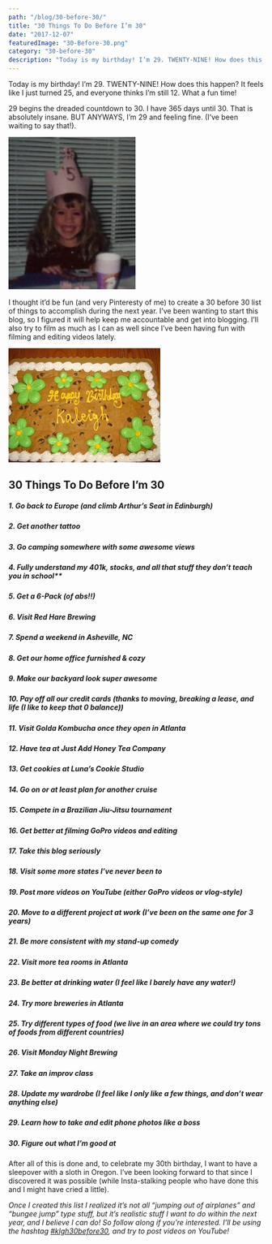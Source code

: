 ```yaml
---
path: "/blog/30-before-30/"
title: "30 Things To Do Before I’m 30"
date: "2017-12-07"
featuredImage: "30-Before-30.png"
category: "30-before-30"
description: "Today is my birthday! I’m 29. TWENTY-NINE! How does this happen? It feels like I just turned 25, and everyone thinks I’m still 12. What a fun time!"
---
```


Today is my birthday! I’m 29. TWENTY-NINE! How does this happen? It feels like I just turned 25, and everyone thinks I’m still 12. What a fun time!

29 begins the dreaded countdown to 30. I have 365 days until 30. That is absolutely insane. BUT ANYWAYS, I’m 29 and feeling fine. (I’ve been waiting to say that!).

![birthday 5 year old](images/5yr.jpg)

I thought it’d be fun (and very Pinteresty of me) to create a 30 before 30 list of things to accomplish during the next year. I’ve been wanting to start this blog, so I figured it will help keep me accountable and get into blogging. I’ll also try to film as much as I can as well since I’ve been having fun with filming and editing videos lately.

![cake](images/cake.jpg)

## 30 Things To Do Before I’m 30

##### 1. Go back to Europe (and climb Arthur’s Seat in Edinburgh)

##### 2. Get another tattoo

##### 3. Go camping somewhere with some awesome views

##### 4. Fully understand my 401k, stocks, and all that stuff they don’t teach you in school\*\*

##### 5. Get a 6-Pack (of abs!!)

##### 6. Visit Red Hare Brewing

##### 7. Spend a weekend in Asheville, NC

##### 8. Get our home office furnished & cozy

##### 9. Make our backyard look super awesome

##### 10. Pay off all our credit cards (thanks to moving, breaking a lease, and life (I like to keep that 0 balance))

##### 11. Visit Golda Kombucha once they open in Atlanta

##### 12. Have tea at Just Add Honey Tea Company

##### 13. Get cookies at Luna’s Cookie Studio

##### 14. Go on or at least plan for another cruise

##### 15. Compete in a Brazilian Jiu-Jitsu tournament

##### 16. Get better at filming GoPro videos and editing

##### 17. Take this blog seriously

##### 18. Visit some more states I’ve never been to

##### 19. Post more videos on YouTube (either GoPro videos or vlog-style)

##### 20. Move to a different project at work (I’ve been on the same one for 3 years)

##### 21. Be more consistent with my stand-up comedy

##### 22. Visit more tea rooms in Atlanta

##### 23. Be better at drinking water (I feel like I barely have any water!)

##### 24. Try more breweries in Atlanta

##### 25. Try different types of food (we live in an area where we could try tons of foods from different countries)

##### 26. Visit Monday Night Brewing

##### 27. Take an improv class

##### 28. Update my wardrobe (I feel like I only like a few things, and don’t wear anything else)

##### 29. Learn how to take and edit phone photos like a boss

##### 30. Figure out what I’m good at

After all of this is done and, to celebrate my 30th birthday, I want to have a sleepover with a sloth in Oregon. I’ve been looking forward to that since I discovered it was possible (while Insta-stalking people who have done this and I might have cried a little).

_Once I created this list I realized it’s not all “jumping out of airplanes” and “bungee jump” type stuff, but it’s realistic stuff I want to do within the next year, and I believe I can do! So follow along if you’re interested. I’ll be using the hashtag [#klgh30before30](https://www.instagram.com/explore/tags/klgh30before30/), and try to post videos on YouTube!_
